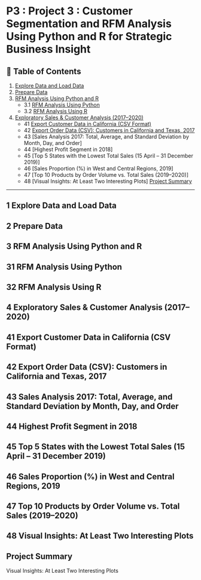 # P3 : Project 3 : Customer Segmentation and RFM Analysis Using Python and R for Strategic Business Insight

## 📌 Table of Contents
1. [Explore Data and Load Data](#1-explore-data-and-load-data)
2. [Prepare Data](#2-prepare-data)
3. [RFM Analysis Using Python and R](#3-rfm-analysis-using-python-and-r)
     - 3.1 [RFM Analysis Using Python](#31-rfm-analysis-using-python)
     - 3.2 [RFM Analysis Using R](#32-rfm-analysis-using-r)
4. [Exploratory Sales & Customer Analysis (2017–2020)](#exploratory-sales-customer-analysis-20172020)
     - 41 [Export Customer Data in California (CSV Format)](#41-export-customer-data-in-california-csv-format)
     - 42 [Export Order Data (CSV): Customers in California and Texas, 2017](#42-export-order-data-csv-customers-in-california-and-texas-2017)
     - 43 [Sales Analysis 2017: Total, Average, and Standard Deviation by Month, Day, and Order]
     - 44 [Highest Profit Segment in 2018]
     - 45 [Top 5 States with the Lowest Total Sales (15 April – 31 December 2019)]
     - 46 [Sales Proportion (%) in West and Central Regions, 2019]
     - 47 [Top 10 Products by Order Volume vs. Total Sales (2019–2020)]
     - 48 [Visual Insights: At Least Two Interesting Plots]
[Project Summary](#project-summary)

---

## 1 Explore Data and Load Data
## 2 Prepare Data
## 3 RFM Analysis Using Python and R
## 31 RFM Analysis Using Python
## 32 RFM Analysis Using R
## 4 Exploratory Sales & Customer Analysis (2017–2020)
## 41 Export Customer Data in California (CSV Format)
## 42 Export Order Data (CSV): Customers in California and Texas, 2017
## 43 Sales Analysis 2017: Total, Average, and Standard Deviation by Month, Day, and Order
## 44 Highest Profit Segment in 2018
## 45 Top 5 States with the Lowest Total Sales (15 April – 31 December 2019)
## 46 Sales Proportion (%) in West and Central Regions, 2019
## 47 Top 10 Products by Order Volume vs. Total Sales (2019–2020)
## 48 Visual Insights: At Least Two Interesting Plots
## Project Summary






Visual Insights: At Least Two Interesting Plots




